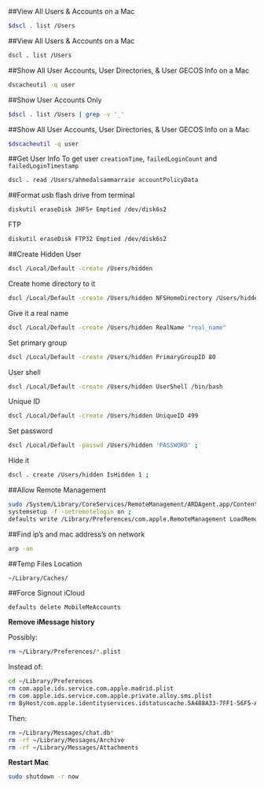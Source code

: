 ##View All Users & Accounts on a Mac
```bash
$dscl . list /Users
```
##View All Users & Accounts on a Mac
```bash
dscl . list /Users
```

##Show All User Accounts, User Directories, & User GECOS Info on a Mac
```bash
dscacheutil -q user
```

##Show User Accounts Only
```bash
$dscl . list /Users | grep -v '_'
```
##Show All User Accounts, User Directories, & User GECOS Info on a Mac
```bash
$dscacheutil -q user
```

##Get User Info
To get user `creationTime`, `failedLoginCount` and `failedLoginTimestamp`
```bash
dscl . read /Users/ahmedalsammarraie accountPolicyData
```
##Format usb flash drive from terminal
```bash
diskutil eraseDisk JHFS+ Emptied /dev/disk6s2
```
FTP
```bash
diskutil eraseDisk FTP32 Emptied /dev/disk6s2
```
##Create Hidden User
```bash
dscl /Local/Default -create /Users/hidden
```
Create home directory to it
```bash
dscl /Local/Default -create /Users/hidden NFSHomeDirectory /Users/hidden
```
Give it a real name
```bash
dscl /Local/Default -create /Users/hidden RealName "real_name"
```
Set primary group
```bash
dscl /Local/Default -create /Users/hidden PrimaryGroupID 80
```
User shell
```bash
dscl /Local/Default -create /Users/hidden UserShell /bin/bash
```
Unique ID
```bash
dscl /Local/Default -create /Users/hidden UniqueID 499
```
Set password
```bash
dscl /Local/Default -passwd /Users/hidden 'PASSWORD' ;
```
Hide it
```bash
dscl . create /Users/hidden IsHidden 1 ;
```
##Allow Remote Management
```bash
sudo /System/Library/CoreServices/RemoteManagement/ARDAgent.app/Contents/Resources/kickstart -activate -configure -allowAccessFor -allUsers -privs -all -setmenuextra -menuextra yes
systemsetup -f -setremotelogin on ;
defaults write /Library/Preferences/com.apple.RemoteManagement LoadRemoteManagementMenuExtra -bool false
```
##Find ip’s and mac address’s on network
```bash
arp -an
```
##Temp Files Location
```text
~/Library/Caches/
```
##Force Signout iCloud
```bash
defaults delete MobileMeAccounts
```

**Remove iMessage history**

Possibly:
```bash
rm ~/Library/Preferences/*.plist
```
Instead of:
```bash
cd ~/Library/Preferences
rm com.apple.ids.service.com.apple.madrid.plist
rm com.apple.ids.service.com.apple.private.alloy.sms.plist
rm ByHost/com.apple.identityservices.idstatuscache.5A488A33-7FF1-56F5-A3F6-CBC792D5C705.plist
```

Then:
```bash
rm ~/Library/Messages/chat.db*
rm -rf ~/Library/Messages/Archive
rm -rf ~/Library/Messages/Attachments
```
**Restart Mac**

```bash
sudo shutdown -r now
```